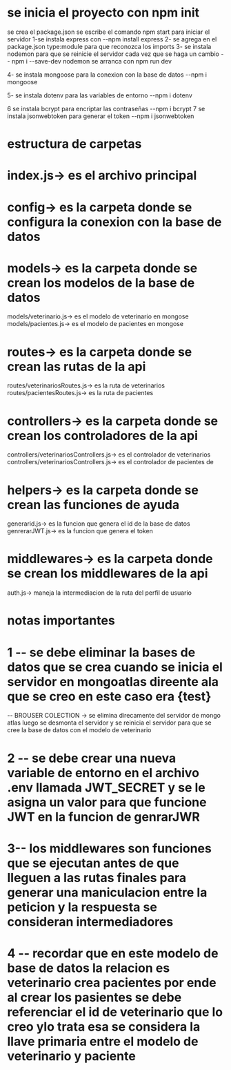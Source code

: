 # se inicia el proyecto con npm init 
se crea el package.json
se  escribe el comando npm start  para iniciar el servidor 
1-se instala express con 
--npm install express 
2- se agrega en el package.json  type:module para que reconozca los imports 
3- se instala nodemon para que se reinicie el servidor cada vez que se haga un cambio
-- npm i --save-dev nodemon 
se arranca con npm run dev

4- se instala mongoose para la conexion con la base de datos
--npm i mongoose 

5- se instala dotenv para las variables de entorno
--npm i dotenv

6 se instala bcrypt para encriptar las contraseñas
--npm i bcrypt
7 se instala jsonwebtoken para generar el token
--npm i jsonwebtoken



# estructura de carpetas

# index.js-> es el archivo principal
# config-> es la carpeta donde se configura la conexion con la base de datos 
# models-> es la carpeta donde se crean los modelos de la base de datos
models/veterinario.js-> es el modelo de veterinario en mongose 
models/pacientes.js-> es el modelo de pacientes en mongose
# routes-> es la carpeta donde se crean las rutas de la api
routes/veterinariosRoutes.js-> es la ruta de veterinarios 
routes/pacientesRoutes.js-> es la ruta de pacientes
# controllers-> es la carpeta donde se crean los controladores de la api
controllers/veterinariosControllers.js-> es el controlador de veterinarios 
controllers/veterinariosControllers.js-> es el controlador de pacientes de
# helpers-> es la carpeta donde se crean las funciones de ayuda
generarid.js-> es la funcion que genera el id de la base de datos
genrerarJWT.js-> es la funcion que genera el token 

# middlewares-> es la carpeta donde se crean los middlewares de la api
auth.js->  maneja la intermediacion de la ruta del perfil de usuario


# notas importantes

# 1 -- se debe eliminar la bases de datos que se crea cuando se inicia el servidor en mongoatlas direente ala que se creo en este caso era {test}
-- BROUSER COLECTION -> se elimina direcamente del servidor de mongo atlas
luego se desmonta el servidor y  se reinicia el servidor para que se cree la base de datos con el modelo de veterinario


# 2 -- se debe crear  una nueva variable de entorno en el archivo .env llamada  JWT_SECRET y se le asigna un valor  para que funcione  JWT en la funcion de genrarJWR

# 3-- los middlewares son funciones que se ejecutan antes de que lleguen a las rutas finales para generar una maniculacion entre la peticion y la respuesta se consideran intermediadores 

# 4 -- recordar que en este modelo de base de datos la relacion es veterinario crea pacientes por ende al crear los pasientes se debe referenciar el id de veterinario que lo creo ylo trata esa se considera la llave primaria entre el modelo de veterinario y paciente